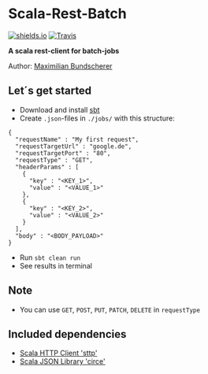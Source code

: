 # Scala-Rest-Batch

[![shields.io](http://img.shields.io/badge/license-Apache2-blue.svg)](http://www.apache.org/licenses/LICENSE-2.0.txt)
[![Travis](https://img.shields.io/travis/rust-lang/rust.svg)](#)

**A scala rest-client for batch-jobs**

Author: [Maximilian Bundscherer](https://bundscherer-online.de)

## Let´s get started

- Download and install [sbt](https://www.scala-sbt.org/)
- Create ``.json``-files in ``./jobs/`` with this structure:

```
{
  "requestName" : "My first request",
  "requestTargetUrl" : "google.de",
  "requestTargetPort" : "80",
  "requestType" : "GET",
  "headerParams" : [
    {
      "key" : "<KEY_1>",
      "value" : "<VALUE_1>"
    },
    {
      "key" : "<KEY_2>",
      "value" : "<VALUE_2>"
    }
  ],
  "body" : "<BODY_PAYLOAD>"
}
```

- Run ``sbt clean run``
- See results in terminal

## Note

- You can use ``GET``, ``POST``, ``PUT``, ``PATCH``, ``DELETE`` in ``requestType``

## Included dependencies

- [Scala HTTP Client 'sttp'](https://github.com/softwaremill/sttp)
- [Scala JSON Library 'circe'](https://github.com/circe/circe)
